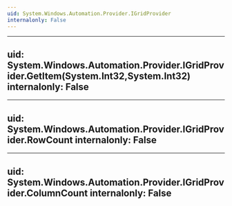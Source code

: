 ```yaml
---
uid: System.Windows.Automation.Provider.IGridProvider
internalonly: False
---
```


---
uid: System.Windows.Automation.Provider.IGridProvider.GetItem(System.Int32,System.Int32)
internalonly: False
---

---
uid: System.Windows.Automation.Provider.IGridProvider.RowCount
internalonly: False
---

---
uid: System.Windows.Automation.Provider.IGridProvider.ColumnCount
internalonly: False
---

